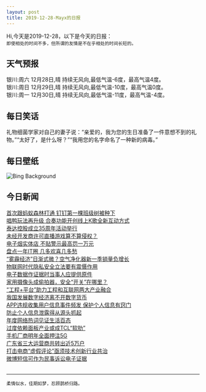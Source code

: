 ```yaml
---
layout: post
title: 2019-12-28-Mayx的日报
---
```


Hi,今天是2019-12-28，以下是今天的日报：<br><small>
即使相处的时间不多，但所谓的友情是不在乎相处的时间长短的。</small><!--more-->
## 天气预报
银川:周六 12月28日,晴 持续无风向,最低气温-6度，最高气温4度。<br>银川:周日 12月29日,晴 持续无风向,最低气温-10度，最高气温0度。<br>银川:周一 12月30日,晴 持续无风向,最低气温-11度，最高气温-4度。
## 每日笑话
礼物细菌学家对自己的妻子说：“亲爱的，我为您的生日准备了一件意想不到的礼物。”“太好了，是什么呀？”“我用您的名字命名了一种新的病毒。”
## 每日壁纸
![Bing Background](https://cn.bing.com/th?id=OHR.KinderdijkSkating_EN-US3881873172_1920x1080.jpg&rf=LaDigue_1920x1080.jpg&pid=hp "Skating on a frozen canal near the windmills at Kinderdijk, Netherlands (© Lourens Smak/Alamy)")
## 今日新闻

[首次跟蚂蚁森林打通 钉钉第一棵班级树被种下](http://it.people.com.cn/n1/2019/1227/c1009-31526512.html)   
[唱鸭玩法再升级 合奏功能开创线上K歌全新互动方式](http://it.people.com.cn/n1/2019/1227/c1009-31526517.html)   
[泰达控股成立35周年活动举行](http://it.people.com.cn/n1/2019/1227/c1009-31526446.html)   
[未经开发商许可直播游戏算不算侵权？](http://it.people.com.cn/n1/2019/1227/c1009-31525394.html)   
[电子烟实体店 不贴警示最高罚一万元](http://it.people.com.cn/n1/2019/1227/c1009-31525418.html)   
[盘点一年IT圈 几多欢喜几多愁](http://it.people.com.cn/n1/2019/1227/c1009-31525382.html)   
[“雾霾经济”日渐式微？空气净化器新一季销量负增长](http://it.people.com.cn/n1/2019/1227/c1009-31525379.html)   
[物联网时代隐私安全立法要有震慑作用](http://it.people.com.cn/n1/2019/1227/c1009-31525357.html)   
[电子数据作证据时当事人应提供原件](http://it.people.com.cn/n1/2019/1227/c1009-31525339.html)   
[家用摄像头成偷拍器，安全“开关”在哪里？](http://it.people.com.cn/n1/2019/1227/c1009-31525336.html)   
[“工程+平台”助力工程和互联网两大产业融合](http://it.people.com.cn/n1/2019/1227/c1009-31525334.html)   
[我国发展数字经济离不开数字货币](http://it.people.com.cn/n1/2019/1227/c1009-31525303.html)   
[APP违规收集用户信息事件频发 保护个人信息有窍门](http://it.people.com.cn/n1/2019/1227/c1009-31525265.html)   
[防止个人信息泄露得从源头抓起](http://it.people.com.cn/n1/2019/1227/c1009-31525235.html)   
[年度网络热词见证生活百态](http://it.people.com.cn/n1/2019/1227/c1009-31525234.html)   
[过度依赖面板产业或成TCL“软肋”](http://it.people.com.cn/n1/2019/1227/c1009-31525220.html)   
[手机厂商明年全面押注5G](http://it.people.com.cn/n1/2019/1227/c1009-31525210.html)   
[广东省三大运营商共转出近5万户](http://it.people.com.cn/n1/2019/1227/c1009-31525209.html)   
[打击电商“虚假评论”亟须技术创新行业共治](http://it.people.com.cn/n1/2019/1227/c1009-31525157.html)   
[微博短信可作为民事诉讼电子证据](http://it.people.com.cn/n1/2019/1227/c1009-31525152.html)   
<br />

***

<small>柔情似水，佳期如梦，忍顾鹊桥归路。</small>

